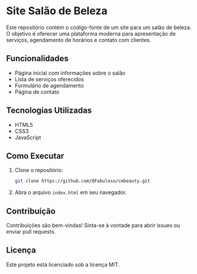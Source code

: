 # Site Salão de Beleza

Este repositório contém o código-fonte de um site para um salão de beleza. O objetivo é oferecer uma plataforma moderna para apresentação de serviços, agendamento de horários e contato com clientes.

## Funcionalidades

- Página inicial com informações sobre o salão
- Lista de serviços oferecidos
- Formulário de agendamento
- Página de contato

## Tecnologias Utilizadas

- HTML5
- CSS3
- JavaScript

## Como Executar

1. Clone o repositório:
    ```bash
    git clone https://github.com/OFabuloso/cmbeauty.git
    ```
2. Abra o arquivo `index.html` em seu navegador.

## Contribuição

Contribuições são bem-vindas! Sinta-se à vontade para abrir issues ou enviar pull requests.

## Licença

Este projeto está licenciado sob a licença MIT.